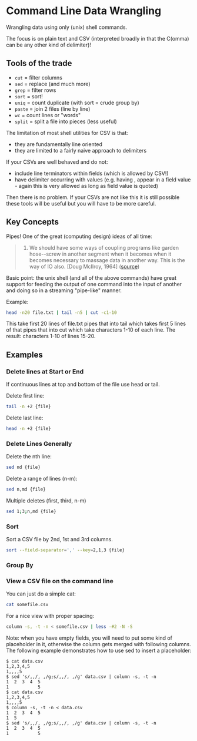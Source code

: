 # Command Line Data Wrangling

Wrangling data using only (unix) shell commands.

The focus is on plain text and CSV (interpreted broadly in that the C(omma) can
be any other kind of delimiter)!

## Tools of the trade

* `cut` = filter columns
* `sed` = replace (and much more)
* `grep` = filter rows
* `sort` = sort!
* `uniq` = count duplicate (with sort = crude group by)
* `paste` = join 2 files (line by line)
* `wc` = count lines or "words"
* `split` = split a file into pieces (less useful)

The limitation of most shell utilities for CSV is that:

* they are fundamentally line oriented
* they are limited to a fairly naive approach to delimiters

If your CSVs are well behaved and do not:

* include line terminators within fields (which is allowed by CSV!)
* have delimiter occurring with values (e.g. having , appear in a field value -
  again this is very allowed as long as field value is quoted)

Then there is no problem. If your CSVs are not like this it is still possible
these tools will be useful but you will have to be more careful.

## Key Concepts

Pipes! One of the great (computing design) ideas of all time:

> 1. We should have some ways of coupling programs like garden hose--screw in
> another segment when it becomes when it becomes necessary to massage data in
> another way.  This is the way of IO also. [Doug McIlroy, 1964] ([source](http://doc.cat-v.org/unix/pipes/))

Basic point: the unix shell (and all of the above commands) have great support
for feeding the output of one command into the input of another and doing so in
a streaming "pipe-like" manner.

Example:
```bash
head -n20 file.txt | tail -n5 | cut -c1-10
```

This take first 20 lines of file.txt pipes that into tail which takes first 5
lines of that pipes that into cut which take characters 1-10 of each line. The
result: characters 1-10 of lines 15-20.


## Examples

### Delete lines at Start or End

If continuous lines at top and bottom of the file use head or tail.

Delete first line:
```bash
tail -n +2 {file}
```

Delete last line:
```bash
head -n +2 {file}
```

### Delete Lines Generally

Delete the nth line:
```bash
sed nd {file}
```

Delete a range of lines (n-m):
```bash
sed n,md {file}
```

Multiple deletes (first, third, n-m)
```bash
sed 1;3;n,md {file}
```

### Sort

Sort a CSV file by 2nd, 1st and 3rd columns.
```bash
sort --field-separator=',' --key=2,1,3 {file}
```

### Group By

### View a CSV file on the command line

You can just do a simple cat:

```bash
cat somefile.csv
```

For a nice view with proper spacing:

```bash
column -s, -t -n < somefile.csv | less -#2 -N -S
```

Note: when you have empty fields, you will need to put some kind of placeholder in it, otherwise the column gets merged with following columns. The following example demonstrates how to use sed to insert a placeholder:

```console
$ cat data.csv
1,2,3,4,5
1,,,,5
$ sed 's/,,/, ,/g;s/,,/, ,/g' data.csv | column -s, -t -n
1  2  3  4  5
1           5
$ cat data.csv
1,2,3,4,5
1,,,,5
$ column -s, -t -n < data.csv
1  2  3  4  5
1  5
$ sed 's/,,/, ,/g;s/,,/, ,/g' data.csv | column -s, -t -n
1  2  3  4  5
1           5
```
